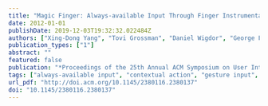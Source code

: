 ```yaml
---
title: "Magic Finger: Always-available Input Through Finger Instrumentation"
date: 2012-01-01
publishDate: 2019-12-03T19:32:32.022484Z
authors: ["Xing-Dong Yang", "Tovi Grossman", "Daniel Wigdor", "George Fitzmaurice"]
publication_types: ["1"]
abstract: ""
featured: false
publication: "*Proceedings of the 25th Annual ACM Symposium on User Interface Software and Technology*"
tags: ["always-available input", "contextual action", "gesture input", "texture reorganization", "touch input"]
url_pdf: "http://doi.acm.org/10.1145/2380116.2380137"
doi: "10.1145/2380116.2380137"
---
```


